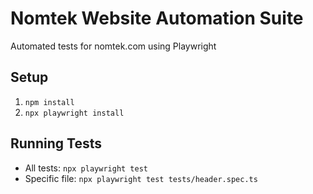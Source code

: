 # Nomtek Website Automation Suite

Automated tests for nomtek.com using Playwright

## Setup
1. `npm install`
2. `npx playwright install`

## Running Tests
- All tests: `npx playwright test`
- Specific file: `npx playwright test tests/header.spec.ts`

